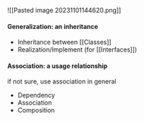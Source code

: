 ![[Pasted image 20231101144620.png]]
#### Generalization: an inheritance
- Inheritance between [[Classes]]
- Realization/Implement (for [[Interfaces]])

#### Association: a usage relationship
if not sure, use association in general
- Dependency
- Association
- Composition